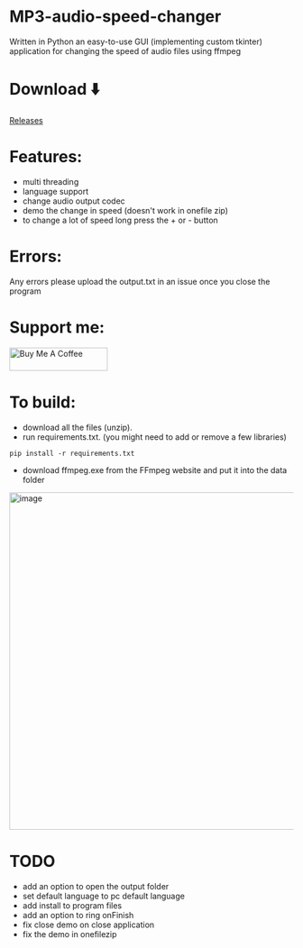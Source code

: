 # MP3-audio-speed-changer
Written in Python an easy-to-use GUI (implementing custom tkinter) application for changing the speed of audio files using ffmpeg
# Download ⬇️
[Releases](https://github.com/10110000mh/mp3-audio-speed-changer/releases)
# Features:
- multi threading
- language support
- change audio output codec
- demo the change in speed (doesn't work in onefile zip)
- to change a lot of speed long press the + or - button
# Errors:
Any errors please upload the output.txt in an issue once you close the program 
# Support me:
<a href="https://www.buymeacoffee.com/10110000" target="_blank"><img src="https://cdn.buymeacoffee.com/buttons/default-orange.png" alt="Buy Me A Coffee" height="41" width="174"></a>
# To build:

- download all the files (unzip).
- run requirements.txt. (you might need to add or remove a few libraries)
```
pip install -r requirements.txt
```
- download ffmpeg.exe from the FFmpeg website and put it into the data folder
<img width="599" alt="image" src="https://github.com/10110000mh/mp3-audio-speed-changer/assets/153207589/bc51607c-1125-4561-adfe-49037a5679f2">


# TODO
- add an option to open the output folder
- set default language to pc default language
- add install to program files
- add an option to ring onFinish
- fix close demo on close application
- fix the demo in onefilezip

